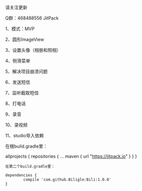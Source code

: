  请关注更新
 
 Q群：468488556  JitPack

1、模式：MVP

2、圆形ImageView

3、设置头像（相册和照相）

4、侧滑菜单

5、解决项目崩溃问题

6、发送短信

7、监听截取短信

8、打电话

9、录音

10、录视频

11、studio导入依赖

  在根build.gradle里：
  
  allprojects {
		repositories {
			...
			maven { url "https://jitpack.io" }
		}
	}
	
	在第二个build.gradle里：
	
	dependencies {
	        compile 'com.github.Biligle:Bili:1.0.0'
	}

